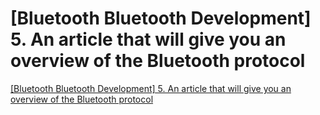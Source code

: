 # [Bluetooth Bluetooth Development] 5. An article that will give you an overview of the Bluetooth protocol
[[Bluetooth Bluetooth Development] 5. An article that will give you an overview of the Bluetooth protocol](https://aiwithcloud.com/2022/09/19/bluetooth_bluetooth_development_5-_an_article_that_will_give_you_an_overview_of_the_bluetooth_protocol/)